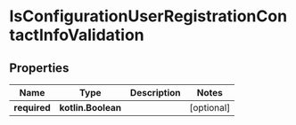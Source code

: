 
# IsConfigurationUserRegistrationContactInfoValidation

## Properties
Name | Type | Description | Notes
------------ | ------------- | ------------- | -------------
**required** | **kotlin.Boolean** |  |  [optional]



